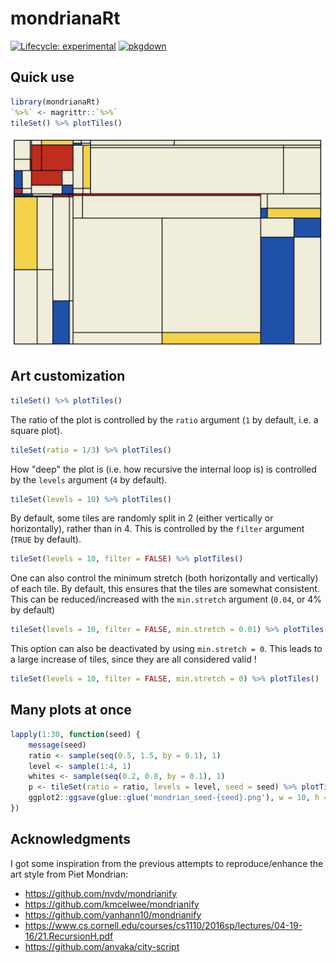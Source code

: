 # mondrianaRt

<!-- badges: start -->
[![Lifecycle: experimental](https://img.shields.io/badge/lifecycle-experimental-orange.svg)](https://www.tidyverse.org/lifecycle/#experimental)
[![pkgdown](https://github.com/js2264/mondrianaRt/workflows/pkgdown/badge.svg)](https://github.com/js2264/mondrianaRt/actions)
<!-- badges: end -->

## Quick use 

```r
library(mondrianaRt)
`%>%` <- magrittr::`%>%`
tileSet() %>% plotTiles()
```

![](man/figures/mondrian.png)

## Art customization 

```r
tileSet() %>% plotTiles()
```

The ratio of the plot is controlled by the `ratio` argument (`1` by default, i.e. a square plot). 

```r
tileSet(ratio = 1/3) %>% plotTiles()
```

How "deep" the plot is (i.e. how recursive the internal loop is) is controlled by the `levels` argument (`4` by default).

```r
tileSet(levels = 10) %>% plotTiles()
```

By default, some tiles are randomly split in 2 (either vertically or horizontally), rather than in 4. This is controlled by the `filter` argument (`TRUE` by default).

```r
tileSet(levels = 10, filter = FALSE) %>% plotTiles()
```

One can also control the minimum stretch (both horizontally and vertically) of each tile. By default, this ensures that the tiles are somewhat consistent. This can be reduced/increased with the `min.stretch` argument (`0.04`, or 4% by default)

```r
tileSet(levels = 10, filter = FALSE, min.stretch = 0.01) %>% plotTiles()
```

This option can also be deactivated by using `min.stretch = 0`. This leads to a large increase of tiles, since they are all considered valid !

```r
tileSet(levels = 10, filter = FALSE, min.stretch = 0) %>% plotTiles()
```

## Many plots at once

```r
lapply(1:30, function(seed) {
    message(seed)
    ratio <- sample(seq(0.5, 1.5, by = 0.1), 1)
    level <- sample(1:4, 1)
    whites <- sample(seq(0.2, 0.8, by = 0.1), 1)
    p <- tileSet(ratio = ratio, levels = level, seed = seed) %>% plotTiles(white.density = whites)
    ggplot2::ggsave(glue::glue('mondrian_seed-{seed}.png'), w = 10, h = 10*ratio)
})
```

## Acknowledgments

I got some inspiration from the previous attempts to reproduce/enhance the art style from Piet Mondrian:

* https://github.com/nvdv/mondrianify  
* https://github.com/kmcelwee/mondrianify  
* https://github.com/yanhann10/mondrianify  
* https://www.cs.cornell.edu/courses/cs1110/2016sp/lectures/04-19-16/21.RecursionH.pdf  
* https://github.com/anvaka/city-script